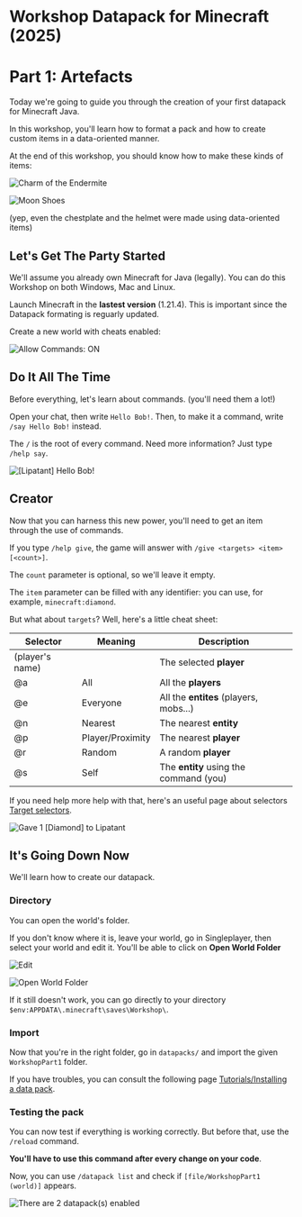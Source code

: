 # Workshop Datapack for Minecraft (2025)

# Part 1: Artefacts

Today we're going to guide you through the creation of your first datapack for Minecraft Java.

In this workshop, you'll learn how to format a pack and how to create custom items in a data-oriented manner.

At the end of this workshop, you should know how to make these kinds of items:

![Charm of the Endermite](doc/CharmOfTheEndermite.png)

![Moon Shoes](doc/MoonShoes.png)

(yep, even the chestplate and the helmet were made using data-oriented items)

## Let's Get The Party Started

We'll assume you already own Minecraft for Java (legally). You can do this Workshop on both Windows, Mac and Linux.

Launch Minecraft in the **lastest version** (1.21.4). This is important since the Datapack formating is reguarly updated.

Create a new world with cheats enabled:

![Allow Commands: ON](doc/CreateNewWorld.png)

## Do It All The Time

Before everything, let's learn about commands. (you'll need them a lot!)

Open your chat, then write `Hello Bob!`. Then, to make it a command, write `/say Hello Bob!` instead.

The `/` is the root of every command. Need more information? Just type `/help say`.

![[Lipatant] Hello Bob!](doc/SayHelloBob.png)

## Creator

Now that you can harness this new power, you'll need to get an item through the use of commands.

If you type `/help give`, the game will answer with `/give <targets> <item> [<count>]`.

The `count` parameter is optional, so we'll leave it empty.

The `item` parameter can be filled with any identifier: you can use, for example, `minecraft:diamond`.

But what about `targets`? Well, here's a little cheat sheet:

| Selector              | Meaning           | Description                               |
| -------------         | -------------     | -------------                             |
| (player's name)       |                   | The selected **player**                   |
| @a                    | All               | All the **players**                       |
| @e                    | Everyone          | All the **entites** (players, mobs...)    |
| @n                    | Nearest           | The nearest **entity**                    |
| @p                    | Player/Proximity  | The nearest **player**                    |
| @r                    | Random            | A random **player**                       |
| @s                    | Self              | The **entity** using the command (you)    |

If you need help more help with that, here's an useful page about selectors [Target selectors](https://minecraft.wiki/w/Target_selectors).

![Gave 1 [Diamond] to Lipatant](doc/GaveDiamond.png)

## It's Going Down Now

We'll learn how to create our datapack.

### **Directory**

You can open the world's folder.

If you don't know where it is, leave your world, go in Singleplayer, then select your world and edit it. You'll be able to click on **Open World Folder**

![Edit](doc/EditWorld.png)

![Open World Folder](doc/OpenWorldFolder.png)

If it still doesn't work, you can go directly to your directory `$env:APPDATA\.minecraft\saves\Workshop\`.

### **Import**

Now that you're in the right folder, go in `datapacks/` and import the given `WorkshopPart1` folder.

If you have troubles, you can consult the following page [Tutorials/Installing a data pack](https://minecraft.wiki/w/Tutorials/Installing_a_data_pack).

### **Testing the pack**

You can now test if everything is working correctly. But before that, use the `/reload` command.

**You'll have to use this command after every change on your code**.

Now, you can use `/datapack list` and check if `[file/WorkshopPart1 (world)]` appears.

![There are 2 datapack(s) enabled](doc/DatapackList.png)